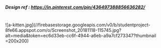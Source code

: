 
##### Design ref : https://in.pinterest.com/pin/436497388856636282/
#
#
![a-kitten.jpg](//firebasestorage.googleapis.com/v0/b/studentproject-8fe66.appspot.com/o/Screenshot_20181118-115745.jpg?alt=media&token=ec6d33eb-cc6f-4944-a6eb-a9a7cf273347?thumbnail =200x200)

